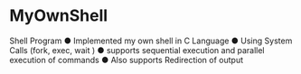 # MyOwnShell

Shell Program
● Implemented my own shell in C Language
● Using System Calls (fork, exec, wait )
● supports sequential execution and parallel execution of commands
● Also supports Redirection of output
